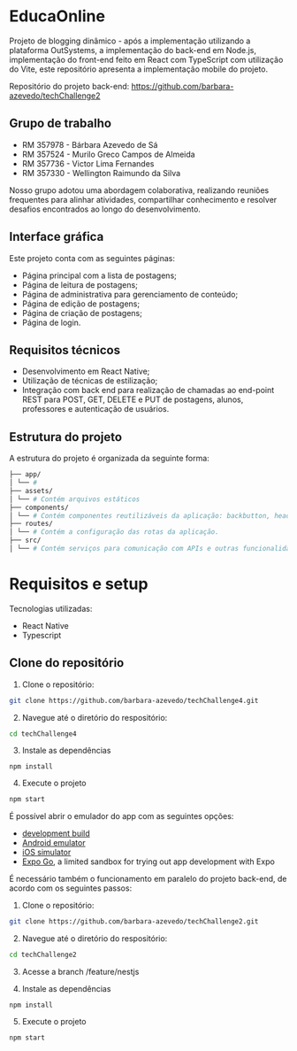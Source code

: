 # EducaOnline

Projeto de blogging dinâmico - após a implementação utilizando a plataforma OutSystems, a implementação do back-end em Node.js, implementação do front-end feito em React com TypeScript com utilização do Vite, este repositório apresenta a implementação mobile do projeto. 

Repositório do projeto back-end: https://github.com/barbara-azevedo/techChallenge2

## Grupo de trabalho
- RM 357978 - Bárbara Azevedo de Sá
- RM 357524 - Murilo Greco Campos de Almeida
- RM 357736 - Victor Lima Fernandes
- RM 357330 - Wellington Raimundo da Silva

Nosso grupo adotou uma abordagem colaborativa, realizando reuniões frequentes para alinhar atividades, compartilhar conhecimento e resolver desafios encontrados ao longo do desenvolvimento. 

## Interface gráfica

Este projeto conta com as seguintes páginas:
* Página principal com a lista de postagens;
* Página de leitura de postagens;
* Página de administrativa para gerenciamento de conteúdo;
* Página de edição de postagens;
* Página de criação de postagens;
* Página de login.

## Requisitos técnicos

* Desenvolvimento em React Native;
* Utilização de técnicas de estilização;
* Integração com back end para realização de chamadas ao end-point REST para POST, GET, DELETE e PUT de postagens, alunos, professores e autenticação de usuários.


## Estrutura do projeto
A estrutura do projeto é organizada da seguinte forma:
```bash  
├── app/ 
│ └── # 
├── assets/ 
│ └── # Contém arquivos estáticos
├── components/ 
│ └── # Contém componentes reutilizáveis da aplicação: backbutton, header, lista de posts, entre outros.
├── routes/ 
│ └── # Contém a configuração das rotas da aplicação.
├── src/ 
│ └── # Contém serviços para comunicação com APIs e outras funcionalidades.
```

# Requisitos e setup
Tecnologias utilizadas:
* React Native
* Typescript


## Clone do repositório
1. Clone o repositório:
```bash
git clone https://github.com/barbara-azevedo/techChallenge4.git
````
2. Navegue até o diretório do respositório:
```bash
cd techChallenge4
````
3. Instale as dependências
````bah
npm install
````
4. Execute o projeto
````bash
npm start
````
É possível abrir o emulador do app com as seguintes opções:
- [development build](https://docs.expo.dev/develop/development-builds/introduction/)
- [Android emulator](https://docs.expo.dev/workflow/android-studio-emulator/)
- [iOS simulator](https://docs.expo.dev/workflow/ios-simulator/)
- [Expo Go](https://expo.dev/go), a limited sandbox for trying out app development with Expo


É necessário também o funcionamento em paralelo do projeto back-end, de acordo com os seguintes passos:
1. Clone o repositório:
```bash
git clone https://github.com/barbara-azevedo/techChallenge2.git
````

2. Navegue até o diretório do respositório:
```bash
cd techChallenge2
````
3. Acesse a branch /feature/nestjs

4. Instale as dependências
````bah
npm install
````
5. Execute o projeto
````bash
npm start
````
